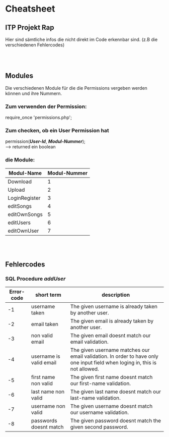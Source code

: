 # Cheatsheet

## ITP Projekt Rap

Hier sind sämtliche infos die nicht direkt im Code erkennbar sind. (z.B die verschiedenen Fehlercodes)

<br>
<br>

## Modules

Die verschiedenen Module für die die Permissions vergeben werden können und ihre Nummern.
<br>

### Zum verwenden der Permission:

require_once 'permissions.php';

### Zum checken, ob ein User Permission hat

permission(**_User-Id_**, **_Modul-Nummer_**);  
--> returned ein boolean

### die Module:

| **Modul-Name** | **Modul-Nummer** |
| -------------- | ---------------- |
| Download       | 1                |
| Upload         | 2                |
| LoginRegister  | 3                |
| editSongs      | 4                |
| editOwnSongs   | 5                |
| editUsers      | 6                |
| editOwnUser    | 7                |

<br>
<br>
 
## Fehlercodes

### SQL Procedure _addUser_

| **Error-code** | **short term**          | **description**                                                                                                             |
| -------------- | ----------------------- | --------------------------------------------------------------------------------------------------------------------------- |
| -1             | username taken          | The given username is already taken by another user.                                                                        |
| -2             | email taken             | The given email is already taken by another user.                                                                           |
| -3             | non valid email         | The given email doesnt match our email validation.                                                                          |
| -4             | username is valid email | The given username matches our email validation. In order to have only one input field when loging in, this is not allowed. |
| -5             | first name non valid    | The given first name doesnt match our first-name validation.                                                                |
| -6             | last name non valid     | The given last name doesnt match our last-name validation.                                                                  |
| -7             | username non valid      | The given username doesnt match our username validation.                                                                    |
| -8             | passwords doesnt match  | The given password doesnt match the given second password.                                                                  |
